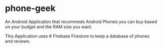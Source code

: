 # phone-geek
An Android Application that recommeds Android Phones you can buy based on your budget and the RAM size you want.

This Application uses # Firebase Firestore to keep a database of phones and reviews.
